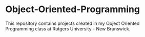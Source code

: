 # Object-Oriented-Programming
This repository contains projects created in my Object Oriented Programming class at Rutgers University - New Brunswick.
